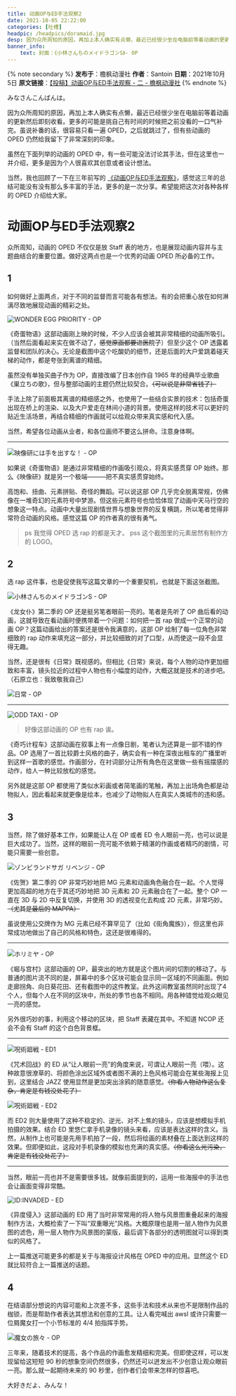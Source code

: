```yaml
---
title: 动画OP与ED手法观察2
date: 2021-10-05 22:22:00
categories: [吐槽]
headpic: /headpics/doramaid.jpg
desp: 因为众所周知的原因，再加上本人确实有点懒，最近已经很少坐在电脑前等着动画的更新然后即刻收看。更多的可能是挑自己有时间的时候把之前没看的一口气补完。虽说补番的话，很容易只看一遍 OPED，之后就跳过了，但有些动画的 OPED 仍然给我留下了非常深刻的印象。虽然在下面列举的动画的 OPED 中，有一些可能没法讨论其手法，但在这里也一并介绍，更多是因为个人很喜欢其创意或者设计想法。
banner_info: 
    text: 封面：《小林さんちのメイドラゴンS》- OP
---
```


{% note secondary %}
**发布于**：檐枫动漫社
**作者**：Santoin
**日期**：2021年10月5日
**原文链接**：[【投稿】动画OP与ED手法观察 - 二 - 檐枫动漫社](https://mp.weixin.qq.com/s/hSSzfYa2Vwdcr7KRp1GiTA)
{% endnote %}

みなさんこんばんは。

因为众所周知的原因，再加上本人确实有点懒，最近已经很少坐在电脑前等着动画的更新然后即刻收看。更多的可能是挑自己有时间的时候把之前没看的一口气补完。虽说补番的话，很容易只看一遍 OPED，之后就跳过了，但有些动画的 OPED 仍然给我留下了非常深刻的印象。

虽然在下面列举的动画的 OPED 中，有一些可能没法讨论其手法，但在这里也一并介绍，更多是因为个人很喜欢其创意或者设计想法。

当然，我也回顾了一下在三年前写的 [《动画OP与ED手法观察》](https://tackoil.github.io/2019/10/26/oped-view/)，感觉这三年的总结可能没有没有那么多丰富的手法，更多的是一次分享。希望能把这次对各种各样的 OPED 介绍给大家。

<!-- more -->

# 动画OP与ED手法观察2

众所周知，动画的 OPED 不仅仅是放 Staff 表的地方，也是展现动画内容并与主题曲结合的重要位置。做好这两点也是一个优秀的动画 OPED 所必备的工作。

## 1

如何做好上面两点，对于不同的监督而言可能各有想法。有的会把重心放在如何淋漓尽致地展现动画的精彩之处。

![WONDER EGG PRIORITY - OP](./oped-view2/wondereggpriority.png)

《奇蛋物语》这部动画刚上映的时候，不少人应该会被其非常精细的动画所吸引。（当然后面看起来实在做不动了，~~感觉原画都要进医院了~~）但至少这个 OP 透露着监督和团队的决心。无论是截图中这个吃酸奶的细节，还是后面的大户爱跳着碰天梯的动作，都是夸张到离谱的精细。

虽然没有单独买曲子作为 OP，直接改编了日本创作自 1965 年的经典毕业歌曲《巣立ちの歌》，但与整部动画的主题仍然比较契合。~~（可以说是非常省钱了）~~

手法上除了前面极其离谱的精细感之外，也使用了一些结合实景的技术：包括奇蛋出现在桥上的渲染、以及大户爱走在林间小道的背景。使用这样的技术可以更好的贴近生活场景，再结合精细的作画就可以给观众带来真实感和代入感。

当然，希望各位动画从业者，和各位画师不要这么拼命。注意身体啊。

---

![映像研には手を出すな！ - OP](./oped-view2/eizouken.png)

如果说《奇蛋物语》是通过非常精细的作画吸引观众，将真实感贯穿 OP 始终。那么《映像研》就是另一个极端———把不真实感贯穿始终。

高饱和、扭曲、元素拼贴、奇怪的舞蹈。可以说这部 OP 几乎完全脱离常规，仿佛像在一堆奇幻的元素符号中梦游。但这些元素符号也恰恰体现了动画中天马行空的想象这一特点。动画中大量出现剧情世界与想象世界的反复横跳，所以笔者觉得非常符合动画的风格。感觉这篇 OP 的作者真的很有勇气。

> ps 我觉得 OPED 选 rap 的都是天才。
> pss 这个截图里的元素居然有制作方的 LOGO。

## 2

选 rap 这件事，也是促使我写这篇文章的一个重要契机，也就是下面这张截图。

![小林さんちのメイドラゴンS - OP](./oped-view2/doramaid.jpg)

《龙女仆》第二季的 OP 还是挺另笔者眼前一亮的。笔者是先听了 OP 曲后看的动画，这就导致在看动画时便携带着一个问题：如何把一首 rap 做成一个正常的动画 OP？这篇动画给出的答案还是很令我满意的，这部 OP 绘制了每一位角色非常细致的 rap 动作来填充这一部分，并比较细致的对了口型，从而使这一段不会显得无趣。

当然，还是很有《日常》既视感的。但相比《日常》来说，每个人物的动作更加细致和丰富，镜头拉近的过程中人物也有小幅度的动作，大概这就是技术的进步吧。（石原立也：我致敬我自己）

![日常 - OP](./oped-view2/nichijou.png)

---

![ODD TAXI - OP](./oped-view2/oddtaxi.png)

> 好像这部动画的 OP 也有 rap 诶。

《奇巧计程车》这部动画在叙事上有一点像日剧，笔者认为还算是一部不错的作品。OP 选用了一首比较爵士风格的曲子，确实会有一种在深夜出租车的广播里听到这样一首歌的感觉。作画部分，在衬词部分让所有角色在这里做一些有摇摆感的动作，给人一种比较放松的感觉。

另外就是这部 OP 都使用了类似水彩画或者简笔画的笔触，再加上出场角色都是动物拟人，因此看起来就更像是绘本，也减少了动物拟人在真实人类城市的违和感。

## 3

当然，除了做好基本工作，如果能让人在 OP 或者 ED 令人眼前一亮，也可以说是巨大成功了。当然，这样的眼前一亮可能不依赖于精湛的作画或者精巧的剧情，可能只需要一些创意。

![ゾンビランドサガ リベンジ - OP](./oped-view2/saga2.png)

《佐贺》第二季的 OP 非常巧妙地把 MG 元素和动画角色融合在一起。个人觉得更加高超的地方在于其还巧妙地把 3D 元素和 2D 元素融合在了一起。整个 OP 一直在 3D 与 2D 中反复切换，并使用 3D 的透视变化去构成 2D 元素，非常巧妙。~~（尤其是最后的 MAPPA）~~

虽说使用公交牌作为 MG 元素已经不算罕见了（比如《街角魔族》），但这里也非常成功地做出了自己的风格和特色，这还是很难得的。

---

![ホリミヤ - OP](./oped-view2/horimiya.png)

《堀与宫村》这部动画的 OP，最突出的地方就是这个图片间的切割的移动了。与普通的图片流不同的是，屏幕中的多个区块可能会显示同一区域的不同画面。例如走廊拐角、向日葵花田、还有截图中的这件教室。此外这间教室虽然同时出现了4个人，但每个人在不同的区块中，所处的季节也各不相同。用各种错觉给观众眼见一亮的感觉。

另外很巧妙的事，利用这个移动的区块，把 Staff 表藏在其中。不知道 NCOP 还会不会有 Staff 的这个白色背景框。

---

![呪術廻戦 - ED1](./oped-view2/jyujyutsu.png)

《咒术回战》的 ED 从“让人眼前一亮”的角度来说，可谓让人眼前一亮（喂）。这种故意很潦草的、将颜色涂出区域外或者图不满的上色风格可能会在某些海报上见到，这里结合 JAZZ 使用显然是更加突出涂鸦的随意感觉。~~（你看人物动作这么复杂，肯定是有钱没处花了）~~

![呪術廻戦 - ED2](./oped-view2/jyujyutsu2.png)

而 ED2 则大量使用了这种不稳定的、逆光、对不上焦的镜头，应该是想模拟手机拍摄的效果。结合 ED 里悠仁拿手机录像的镜头来看，应该是表达这样的含义。当然，从制作上也可能是先用手机拍了一段，然后将绘画的素材叠在上面达到这样的效果。但即便如此，这段对手机录像的模拟也充满的真实感。~~（你看这么光污染，肯定是有钱没处花了）~~

---

当然，眼前一亮也并不是需要很多钱。就像前面提到的，运用一些海报中的手法也会让画面变得非常酷。

![ID:INVADED - ED](./oped-view2/idinvaid.png)

《异度侵入》这部动画的 ED 用了当时非常常用的将人物与风景图重叠起来的海报制作方法，大概检索了一下叫“双重曝光”风格。大概原理也是用一层人物作为风景图的滤色，用一层人物作为风景图的蒙版，最后调下各部分的透明图就可以得到类似的风格了。

上一篇推送可能更多的都是关于与海报设计风格在 OPED 中的应用。显然这个 ED 就比较符合上一篇推送的话题。

## 4

在结语部分想说的内容可能和上次差不多，这些手法和技术从来也不是限制作品的枷锁，而是帮助作者表达其想法和创意的工具。让人看完喊出 awsl 或许只需要一位屑魔女打一个小节标准的 4/4 拍指挥手势。

![魔女の旅々 - OP](./oped-view2/majou.png)

三年来，随着技术的提高，各个作品的作画愈发精细和完美。但即使这样，可以发现留给这短短 90 秒的想象空间仍然很多，仍然还可以迸发出不少创意让观众眼前一亮。那么就一起期待未来的 90 秒里，创作者们会带来怎样的惊喜吧。

大好きだよ、みんな！